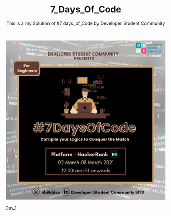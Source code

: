 <h1 align="center"> 7_Days_Of_Code</h1>
<p align="center">This is a my Solution of #7 days_of_Code by Developer Student Community</p>
<br>

<p align="center"><img src="./Image/poster.png" alt="Poster" width="500px" height="500px" /></p>
<a href="https://youtu.be/LPWocjPFkNs">Day_1</a>


